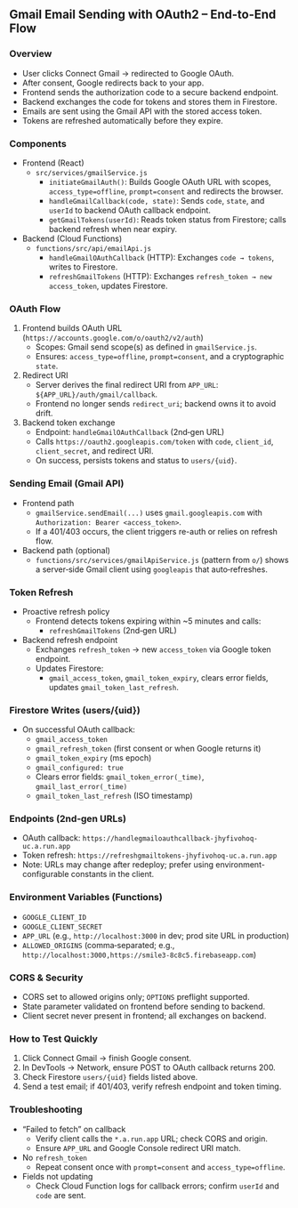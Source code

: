 ## Gmail Email Sending with OAuth2 – End-to-End Flow

### Overview
- User clicks Connect Gmail → redirected to Google OAuth.
- After consent, Google redirects back to your app.
- Frontend sends the authorization code to a secure backend endpoint.
- Backend exchanges the code for tokens and stores them in Firestore.
- Emails are sent using the Gmail API with the stored access token.
- Tokens are refreshed automatically before they expire.

### Components
- Frontend (React)
  - `src/services/gmailService.js`
    - `initiateGmailAuth()`: Builds Google OAuth URL with scopes, `access_type=offline`, `prompt=consent` and redirects the browser.
    - `handleGmailCallback(code, state)`: Sends `code`, `state`, and `userId` to backend OAuth callback endpoint.
    - `getGmailTokens(userId)`: Reads token status from Firestore; calls backend refresh when near expiry.
- Backend (Cloud Functions)
  - `functions/src/api/emailApi.js`
    - `handleGmailOAuthCallback` (HTTP): Exchanges `code → tokens`, writes to Firestore.
    - `refreshGmailTokens` (HTTP): Exchanges `refresh_token → new access_token`, updates Firestore.

### OAuth Flow
1. Frontend builds OAuth URL (`https://accounts.google.com/o/oauth2/v2/auth`)
   - Scopes: Gmail send scope(s) as defined in `gmailService.js`.
   - Ensures: `access_type=offline`, `prompt=consent`, and a cryptographic `state`.
2. Redirect URI
   - Server derives the final redirect URI from `APP_URL`: `${APP_URL}/auth/gmail/callback`.
   - Frontend no longer sends `redirect_uri`; backend owns it to avoid drift.
3. Backend token exchange
   - Endpoint: `handleGmailOAuthCallback` (2nd‑gen URL)
   - Calls `https://oauth2.googleapis.com/token` with `code`, `client_id`, `client_secret`, and redirect URI.
   - On success, persists tokens and status to `users/{uid}`.

### Sending Email (Gmail API)
- Frontend path
  - `gmailService.sendEmail(...)` uses `gmail.googleapis.com` with `Authorization: Bearer <access_token>`.
  - If a 401/403 occurs, the client triggers re-auth or relies on refresh flow.
- Backend path (optional)
  - `functions/src/services/gmailApiService.js` (pattern from `o/`) shows a server‑side Gmail client using `googleapis` that auto‑refreshes.

### Token Refresh
- Proactive refresh policy
  - Frontend detects tokens expiring within ~5 minutes and calls:
    - `refreshGmailTokens` (2nd‑gen URL)
- Backend refresh endpoint
  - Exchanges `refresh_token` → new `access_token` via Google token endpoint.
  - Updates Firestore:
    - `gmail_access_token`, `gmail_token_expiry`, clears error fields, updates `gmail_token_last_refresh`.

### Firestore Writes (users/{uid})
- On successful OAuth callback:
  - `gmail_access_token`
  - `gmail_refresh_token` (first consent or when Google returns it)
  - `gmail_token_expiry` (ms epoch)
  - `gmail_configured: true`
  - Clears error fields: `gmail_token_error(_time)`, `gmail_last_error(_time)`
  - `gmail_token_last_refresh` (ISO timestamp)

### Endpoints (2nd‑gen URLs)
- OAuth callback: `https://handlegmailoauthcallback-jhyfivohoq-uc.a.run.app`
- Token refresh: `https://refreshgmailtokens-jhyfivohoq-uc.a.run.app`
- Note: URLs may change after redeploy; prefer using environment-configurable constants in the client.

### Environment Variables (Functions)
- `GOOGLE_CLIENT_ID`
- `GOOGLE_CLIENT_SECRET`
- `APP_URL` (e.g., `http://localhost:3000` in dev; prod site URL in production)
- `ALLOWED_ORIGINS` (comma‑separated; e.g., `http://localhost:3000,https://smile3-8c8c5.firebaseapp.com`)

### CORS & Security
- CORS set to allowed origins only; `OPTIONS` preflight supported.
- State parameter validated on frontend before sending to backend.
- Client secret never present in frontend; all exchanges on backend.

### How to Test Quickly
1. Click Connect Gmail → finish Google consent.
2. In DevTools → Network, ensure POST to OAuth callback returns 200.
3. Check Firestore `users/{uid}` fields listed above.
4. Send a test email; if 401/403, verify refresh endpoint and token timing.

### Troubleshooting
- “Failed to fetch” on callback
  - Verify client calls the `*.a.run.app` URL; check CORS and origin.
  - Ensure `APP_URL` and Google Console redirect URI match.
- No `refresh_token`
  - Repeat consent once with `prompt=consent` and `access_type=offline`.
- Fields not updating
  - Check Cloud Function logs for callback errors; confirm `userId` and `code` are sent.
